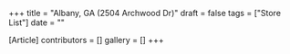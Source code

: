 +++
title = "Albany, GA (2504 Archwood Dr)"
draft = false
tags = ["Store List"]
date = ""

[Article]
contributors = []
gallery = []
+++